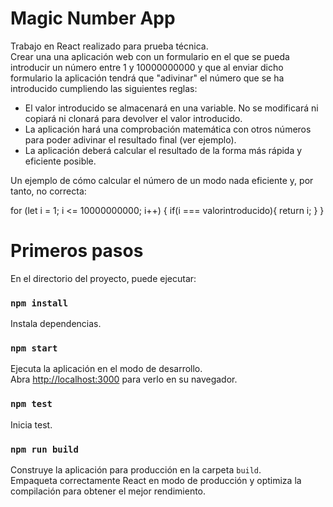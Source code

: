 # Magic Number App

Trabajo en React realizado para prueba técnica.\
Crear una una aplicación web con un formulario en el que se pueda introducir un número entre 1 y 10000000000 y que al enviar dicho formulario la aplicación tendrá que "adivinar" el número que se ha introducido cumpliendo las siguientes reglas:

- El valor introducido se almacenará en una variable. No se modificará ni copiará ni clonará para devolver el valor introducido.
- La aplicación hará una comprobación matemática con otros números para poder adivinar el resultado final (ver ejemplo).
- La aplicación deberá calcular el resultado de la forma más rápida y eficiente posible.

Un ejemplo de cómo calcular el número de un modo nada eficiente y, por tanto, no correcta:

for (let i = 1; i <= 10000000000; i++) {
        if(i === valorintroducido){
            return i;
        }
}




# Primeros pasos

En el directorio del proyecto, puede ejecutar:

### `npm install`

Instala dependencias.

### `npm start`

Ejecuta la aplicación en el modo de desarrollo.\
Abra [http://localhost:3000](http://localhost:3000) para verlo en su navegador.

### `npm test`

Inicia test.

### `npm run build`

Construye la aplicación para producción en la carpeta `build`.\
Empaqueta correctamente React en modo de producción y optimiza la compilación para obtener el mejor rendimiento.

